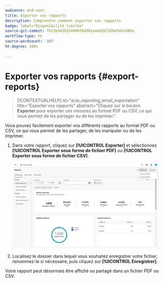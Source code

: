 ```yaml
---
audience: end-user
title: Exporter vos rapports
description: Comprendre comment exporter vos rapports
badge: label="Disponibilité limitée"
source-git-commit: fb72b943b324990f6dd82a4a05bfd28e5452480a
workflow-type: ht
source-wordcount: '107'
ht-degree: 100%

---
```



# Exporter vos rapports {#export-reports}

>[!CONTEXTUALHELP]
>id="acw_reporting_email_exportation"
>title="Exporter vos rapports"
>abstract="Cliquez sur le bouton **Exporter** pour exporter ces mesures au format PDF ou CSV, ce qui vous permet de les partager ou de les imprimer."

Vous pouvez facilement exporter vos différents rapports au format PDF ou CSV, ce qui vous permet de les partager, de les manipuler ou de les imprimer.

1. Dans votre rapport, cliquez sur **[!UICONTROL Exporter]** et sélectionnez **[!UICONTROL Exporter sous forme de fichier PDF]** ou **[!UICONTROL Exporter sous forme de fichier CSV]**.

   ![](assets/global_report_export.png)

1. Localisez le dossier dans lequel vous souhaitez enregistrer votre fichier, renommez-le si nécessaire, puis cliquez sur **[!UICONTROL Enregistrer]**.

Votre rapport peut désormais être affiché ou partagé dans un fichier PDF ou CSV.

